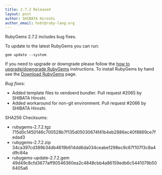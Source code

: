 ```yaml
---
title: 2.7.2 Released
layout: post
author: SHIBATA Hiroshi
author_email: hsbt@ruby-lang.org
---
```


RubyGems 2.7.2 includes bug fixes.

To update to the latest RubyGems you can run:

    gem update --system

If you need to upgrade or downgrade please follow the [how to upgrade/downgrade
RubyGems][upgrading] instructions.  To install RubyGems by hand see the
[Download RubyGems][download] page.

_Bug fixes:_

* Added template files to vendoerd bundler. Pull request #2065 by SHIBATA Hiroshi.
* Added workaround for non-git environment. Pull request #2066 by SHIBATA Hiroshi.


SHA256 Checksums:

* rubygems-2.7.2.tgz  
  715d0c1450146c700528b7f135d05030674f41b4eb2886ec40f8869ce7fedad3
* rubygems-2.7.2.zip  
  34ca397cd389b34db4619b614dd6da034ceabe1298ec9c67f107f3c8a4d9c84a
* rubygems-update-2.7.2.gem  
  49d49c8cfd3677aff90546360ea2c4848cbb4a86159edb6c5441079b506405a6


[download]: http://rubygems.org/pages/download
[upgrading]: http://docs.seattlerb.org/rubygems/UPGRADING_rdoc.html

